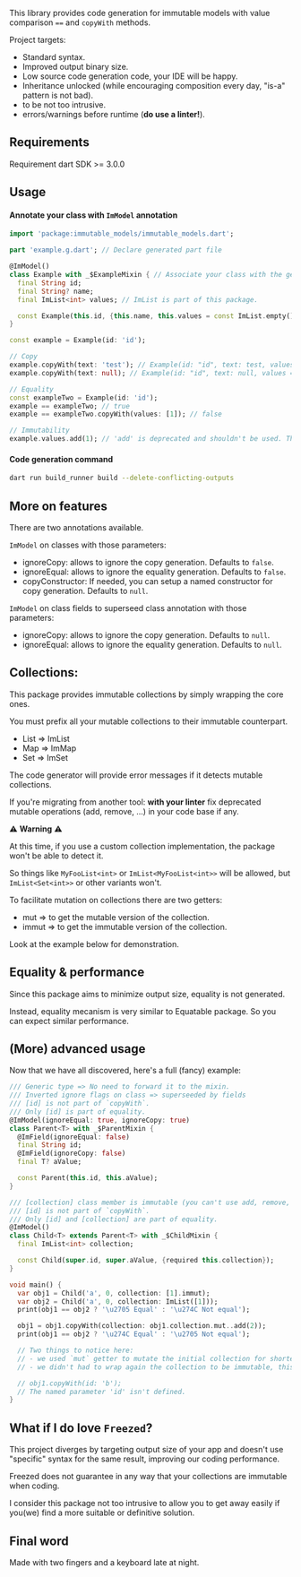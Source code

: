 This library provides code generation for immutable models with value comparison `==` and `copyWith` methods.

Project targets:
- Standard syntax.
- Improved output binary size.
- Low source code generation code, your IDE will be happy.
- Inheritance unlocked (while encouraging composition every day, "is-a" pattern is not bad).
- to be not too intrusive.
- errors/warnings before runtime (__do use a linter!__).

## Requirements
Requirement dart SDK >= 3.0.0

## Usage

#### Annotate your class with `ImModel` annotation

```dart
import 'package:immutable_models/immutable_models.dart';

part 'example.g.dart'; // Declare generated part file

@ImModel()
class Example with _$ExampleMixin { // Associate your class with the generated mixin
  final String id;
  final String? name;
  final ImList<int> values; // ImList is part of this package.

  const Example(this.id, {this.name, this.values = const ImList.empty()});
}
```

```dart
const example = Example(id: 'id');

// Copy
example.copyWith(text: 'test'); // Example(id: "id", text: test, values = [])
example.copyWith(text: null); // Example(id: "id", text: null, values = [])

// Equality
const exampleTwo = Example(id: 'id');
example == exampleTwo; // true
example == exampleTwo.copyWith(values: [1]); // false

// Immutability
example.values.add(1); // 'add' is deprecated and shouldn't be used. This collection is immutable and will throw exception at runtime.
```

#### Code generation command

```bash
dart run build_runner build --delete-conflicting-outputs
```

## More on features

There are two annotations available.

`ImModel` on classes with those parameters:
  - ignoreCopy: allows to ignore the copy generation. Defaults to `false`.
  - ignoreEqual: allows to ignore the equality generation. Defaults to `false`.
  - copyConstructor: If needed, you can setup a named constructor for copy generation. Defaults to `null`.

`ImModel` on class fields to superseed class annotation with those parameters:
  - ignoreCopy: allows to ignore the copy generation. Defaults to `null`.
  - ignoreEqual: allows to ignore the equality generation. Defaults to `null`.

## Collections:
This package provides immutable collections by simply wrapping the core ones.

You must prefix all your mutable collections to their immutable counterpart.
- List => ImList
- Map => ImMap
- Set => ImSet

The code generator will provide error messages if it detects mutable collections.

If you're migrating from another tool: __with your linter__ fix deprecated mutable operations (add, remove, ...) in your code base if any.

⚠️ __Warning__ ⚠️

At this time, if you use a custom collection implementation, the package won't be able to detect it.

So things like `MyFooList<int>` or `ImList<MyFooList<int>>` will be allowed, but `ImList<Set<int>>` or other variants won't.

To facilitate mutation on collections there are two getters:
- mut => to get the mutable version of the collection.
- immut => to get the immutable version of the collection.

Look at the example below for demonstration.

## Equality & performance
Since this package aims to minimize output size, equality is not generated.

Instead, equality mecanism is very similar to Equatable package. So you can expect similar performance.

## (More) advanced usage

Now that we have all discovered, here's a full (fancy) example:

```dart
/// Generic type => No need to forward it to the mixin.
/// Inverted ignore flags on class => superseeded by fields
/// [id] is not part of `copyWith`.
/// Only [id] is part of equality.
@ImModel(ignoreEqual: true, ignoreCopy: true)
class Parent<T> with _$ParentMixin {
  @ImField(ignoreEqual: false)
  final String id;
  @ImField(ignoreCopy: false)
  final T? aValue;

  const Parent(this.id, this.aValue);
}

/// [collection] class member is immutable (you can't use add, remove, ...).
/// [id] is not part of `copyWith`.
/// Only [id] and [collection] are part of equality.
@ImModel()
class Child<T> extends Parent<T> with _$ChildMixin {
  final ImList<int> collection;

  const Child(super.id, super.aValue, {required this.collection});
}
```

```dart
void main() {
  var obj1 = Child('a', 0, collection: [1].immut);
  var obj2 = Child('a', 0, collection: ImList([1]));
  print(obj1 == obj2 ? '\u2705 Equal' : '\u274C Not equal');

  obj1 = obj1.copyWith(collection: obj1.collection.mut..add(2));
  print(obj1 == obj2 ? '\u274C Equal' : '\u2705 Not equal');

  // Two things to notice here:
  // - we used `mut` getter to mutate the initial collection for shorter syntax. This is a shortcut (forward method) for `List.of`.
  // - we didn't had to wrap again the collection to be immutable, this is done in generated code.

  // obj1.copyWith(id: 'b');
  // The named parameter 'id' isn't defined.
}
```

## What if I do love `Freezed`?

This project diverges by targeting output size of your app and doesn't use "specific" syntax for the same result, improving our coding performance.

Freezed does not guarantee in any way that your collections are immutable when coding.

I consider this package not too intrusive to allow you to get away easily if you(we) find a more suitable or definitive solution.

## Final word

Made with two fingers and a keyboard late at night.
